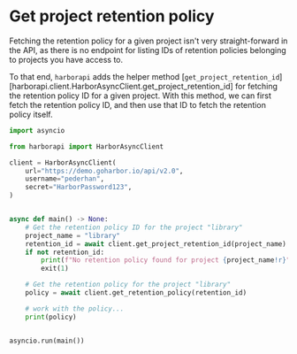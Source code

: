 # Get project retention policy

Fetching the retention policy for a given project isn't very straight-forward in the API, as there is no endpoint for listing IDs of retention policies belonging to projects you have access to.

To that end, `harborapi` adds the helper method [`get_project_retention_id`][harborapi.client.HarborAsyncClient.get_project_retention_id] for fetching the retention policy ID for a given project. With this method, we can first fetch the retention policy ID, and then use that ID to fetch the retention policy itself.


```py
import asyncio

from harborapi import HarborAsyncClient

client = HarborAsyncClient(
    url="https://demo.goharbor.io/api/v2.0",
    username="pederhan",
    secret="HarborPassword123",
)


async def main() -> None:
    # Get the retention policy ID for the project "library"
    project_name = "library"
    retention_id = await client.get_project_retention_id(project_name)
    if not retention_id:
        print(f"No retention policy found for project {project_name!r}")
        exit(1)

    # Get the retention policy for the project "library"
    policy = await client.get_retention_policy(retention_id)

    # work with the policy...
    print(policy)


asyncio.run(main())
```
